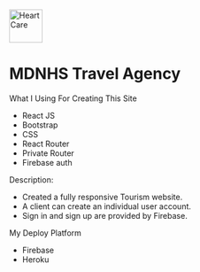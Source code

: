 #

<div>
<img src="https://heart-care.netlify.app/static/media/hc-logo.9a04d506.png" width="60px" height="60px" alt="Heart Care"/>
<h1>MDNHS Travel Agency</h1>
</div>

What I Using For Creating This Site

- React JS
- Bootstrap
- CSS
- React Router
- Private Router
- Firebase auth

Description:
- Created a fully responsive Tourism website.
- A client can create an individual user account.
- Sign in and sign up are provided by Firebase.

My Deploy Platform

- Firebase
- Heroku
